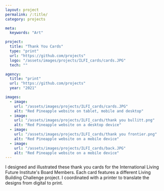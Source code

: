 ```yaml
---
layout: project
permalink: /:title/
category: projects

meta:
  keywords: "Art"

project:
  title: "Thank You Cards"
  type: "print"
  url: "https://github.com/projects"
  logo: "/assets/images/projects/ILFI_cards/cards.JPG"
  tech: ""

agency:
  title: "print"
  url: "https://github.com/projects"
  year: "2021"

images:
  - image:
    url: "/assets/images/projects/ILFI_cards/cards.JPG"
    alt: "Red Pineapple website on tablet, mobile and desktop"
  - image:
    url: "/assets/images/projects/ILFI_cards/thank you bullitt.png"
    alt: "Red Pineapple website on a desktop device"
  - image:
    url: "/assets/images/projects/ILFI_cards/thank you frontier.png"
    alt: "Red Pineapple website on a mobile device"
  - image:
    url: "/assets/images/projects/ILFI_cards/back.JPG"
    alt: "Red Pineapple website on a mobile device"    
---
```

<p>I designed and illustrated these thank you cards for the International Living Future Institute's Board Members. Each card features a different Living Building Challenge project. I coordinated with a printer to translate the designs from digital to print.</p>